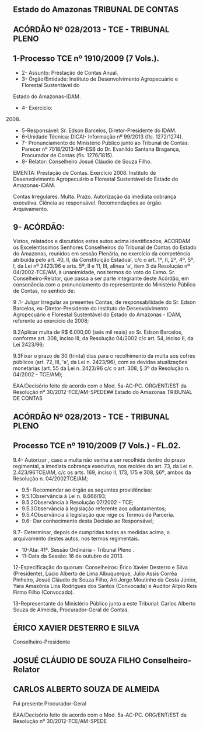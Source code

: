
## Estado do Amazonas TRIBUNAL DE CONTAS

## ACÓRDÃO Nº 028/2013 - TCE - TRIBUNAL PLENO

## 1-Processo TCE nº 1910/2009 (7 Vols.).

- 2- Assunto: Prestação de Contas Anual.
- 3- Órgão/Entidade: Instituto de Desenvolvimento Agropecuário e Florestal Sustentável do

Estado do Amazonas-IDAM.

- 4- Exercício:

2008.

- 5-Responsável: Sr. Edson Barcelos, Diretor-Presidente do IDAM.
- 6-Unidade Técnica: DICAI- Informação nº 99/2013 (fls. 1272/1274).
- 7-  Pronunciamento  do Ministério Público  junto  ao Tribunal  de Contas: Parecer  nº 7018/2013-MP-ESB  do  Dr.  Evanildo  Santana  Bragança,  Procurador  de  Contas  (fls. 1276/1815).
- 8- Relator: Conselheiro Josué Cláudio de Souza Filho.

EMENTA: Prestação de Contas. Exercício 2008. Instituto de Desenvolvimento Agropecuário e Florestal Sustentável do Estado do Amazonas-IDAM.

Contas Irregulares. Multa. Prazo. Autorização da imediata cobrança executiva. Ciência ao responsável. Recomendações ao órgão. Arquivamento.

## 9- ACÓRDÃO:

Vistos, relatados e discutidos estes autos acima identificados,  ACORDAM os Excelentíssimos Senhores Conselheiros do Tribunal de Contas do Estado do Amazonas, reunidos em sessão Plenária, no exercício da competência atribuída pelo  art.  40,  II, da Constituição Estadual, c/c o art. 1º, II, 2º, 4º, 5º, I, da Lei nº 2423/96 e arts. 5º, II e 11, III, alínea 'a', item 3 da Resolução nº 04/2002-TCE/AM, à unanimidade, nos termos do voto do Exmo. Sr. Conselheiro-Relator, que passa a ser parte integrante  deste Acórdão, em consonância com o pronunciamento do representante do Ministério Público de Contas, no sentido de:

9 .1- Julgar Irregular as presentes Contas, de responsabilidade do Sr. Edson Barcelos, ex-Diretor-Presidente do Instituto de Desenvolvimento Agropecuário e Florestal Sustentável do Estado do Amazonas - IDAM, referente ao exercício de 2008;

9.2Aplicar  multa  de R$  6.000,00 (seis mil  reais)  ao  Sr.  Edson  Barcelos, conforme art. 308, inciso III, da Resolução 04/2002 c/c art. 54, inciso II, da Lei 2423/96;

9.3Fixar o prazo de 30 (trinta) dias para o recolhimento da multa aos cofres públicos (art. 72, III, 'a', da Lei n. 2423/96), com as devidas atualizações monetárias (art. 55 da Lei n. 2423/96 c/c o art. 308, § 3º da Resolução n. 04/2002 - TCE/AM);

EAA/Decisório feito de acordo com o Mod. 5a-AC-PC. ORG/ENT/EST da Resolução nº 30/2012-TCE/AM-SPEDE## Estado do Amazonas TRIBUNAL DE CONTAS

## ACÓRDÃO Nº 028/2013 - TCE - TRIBUNAL PLENO

## Processo TCE nº 1910/2009 (7 Vols.) - FL.02.

9.4- Autorizar ,  caso  a  multa  não  venha  a  ser  recolhida  dentro  do  prazo regimental,  a  imediata  cobrança  executiva,  nos  moldes  do  art.  73,  da  Lei  n.  2.423/96TCE/AM, c/c os arts. 169, inciso II, 173, 175 e 308, §6º, ambos da Resolução n. 04/2002TCE/AM;

- 9.5- Recomendar ao órgão as seguintes providências:
- 9.5.1Observância à Lei n. 8.666/93;
- 9.5.2Observância à Resolução 07/2002 - TCE;
- 9.5.3Observância à legislação referente aos adiantamentos;
- 9.5.4Observância à legislação que rege os Termos de Parceria.
- 9.6- Dar conhecimento desta Decisão ao Responsável;

9.7- Determinar, depois de cumpridas todas as medidas acima, o arquivamento destes autos, nos termos regimentais.

- 10-Ata: 41ª. Sessão Ordinária - Tribunal Pleno .
- 11-Data da Sessão: 16 de outubro de 2013.

12-Especificação do quorum: Conselheiros: Érico Xavier Desterro e Silva (Presidente), Lúcio Alberto de Lima Albuquerque, Júlio Assis Corrêa Pinheiro, Josué Cláudio de Souza Filho,  Ari  Jorge  Moutinho  da  Costa  Júnior,  Yara  Amazônia  Lins  Rodrigues  dos  Santos (Convocada) e Auditor Alípio Reis Firmo Filho (Convocado).

13-Representante do Ministério Público junto a este Tribunal: Carlos Alberto Souza de Almeida, Procurador-Geral de Contas.

## ÉRICO XAVIER DESTERRO E SILVA

Conselheiro-Presidente

## JOSUÉ CLÁUDIO DE SOUZA FILHO Conselheiro-Relator

## CARLOS ALBERTO SOUZA DE ALMEIDA

Fui presente Procurador-Geral

EAA/Decisório feito de acordo com o Mod. 5a-AC-PC. ORG/ENT/EST da Resolução nº 30/2012-TCE/AM-SPEDE